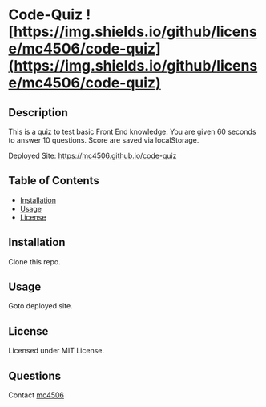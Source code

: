 # Code-Quiz ![https://img.shields.io/github/license/mc4506/code-quiz](https://img.shields.io/github/license/mc4506/code-quiz)

## Description

This is a quiz to test basic Front End knowledge.
You are given 60 seconds to answer 10 questions. 
Score are saved via localStorage.

Deployed Site: <https://mc4506.github.io/code-quiz>

## Table of Contents

* [Installation](#installation)
* [Usage](#usage)
* [License](#license)

## Installation

Clone this repo.

## Usage

Goto deployed site. 

## License

Licensed under MIT License.

## Questions

Contact [mc4506](mailto:mike4506@gmail.com)